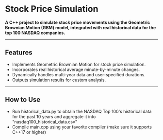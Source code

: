 # Stock Price Simulation

**A C++ project to simulate stock price movements using the Geometric Brownian Motion (GBM) model, integrated with real historical data for the top 100 NASDAQ companies.**

---

## Features
- Implements Geometric Brownian Motion for stock price simulation.
- Incorporates real historical average minute-by-minute changes.
- Dynamically handles multi-year data and user-specified durations.
- Outputs simulation results for custom analysis.

---

## How to Use

- Run historical_data.py to obtain the NASDAQ Top 100's historical data for the past 10 years and aggregate it into "nasdaq100_historical_data.csv"
- Compile main.cpp using your favorite compiler (make sure it supports C++17 or higher)